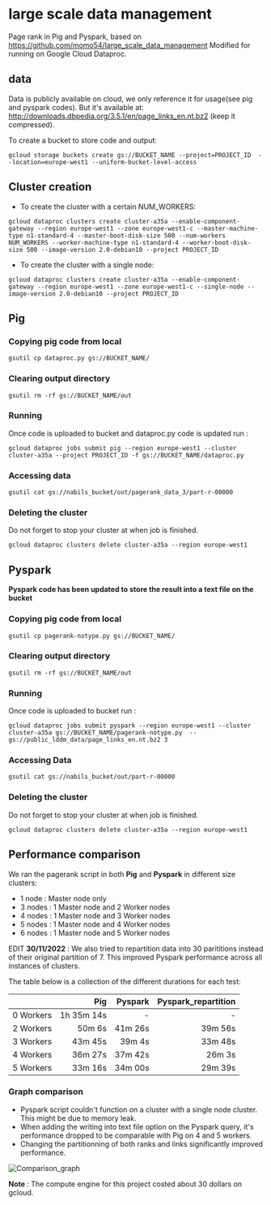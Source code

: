 # large scale data management

Page rank in Pig and Pyspark, based on https://github.com/momo54/large_scale_data_management
Modified for running on Google Cloud Dataproc.

## data

Data is publicly available on cloud, we only reference it for usage(see pig and pyspark codes). But it's available at: http://downloads.dbpedia.org/3.5.1/en/page_links_en.nt.bz2 (keep it compressed).

To create a bucket to store code and output:

```
gcloud storage buckets create gs://BUCKET_NAME --project=PROJECT_ID  --location=europe-west1 --uniform-bucket-level-access
```

## Cluster creation

- To create the cluster with a certain NUM_WORKERS:

```
gcloud dataproc clusters create cluster-a35a --enable-component-gateway --region europe-west1 --zone europe-west1-c --master-machine-type n1-standard-4 --master-boot-disk-size 500 --num-workers NUM_WORKERS --worker-machine-type n1-standard-4 --worker-boot-disk-size 500 --image-version 2.0-debian10 --project PROJECT_ID
```

- To create the cluster with a single node:

```
gcloud dataproc clusters create cluster-a35a --enable-component-gateway --region europe-west1 --zone europe-west1-c --single-node --image-version 2.0-debian10 --project PROJECT_ID
```

## Pig

### Copying pig code from local

```
gsutil cp dataproc.py gs://BUCKET_NAME/
```

### Clearing output directory

```
gsutil rm -rf gs://BUCKET_NAME/out
```

### Running

Once code is uploaded to bucket and dataproc.py code is updated run :

```
gcloud dataproc jobs submit pig --region europe-west1 --cluster cluster-a35a --project PROJECT_ID -f gs://BUCKET_NAME/dataproc.py
```

### Accessing data

```
gsutil cat gs://nabils_bucket/out/pagerank_data_3/part-r-00000
```

### Deleting the cluster

Do not forget to stop your cluster at when job is finished.

```
gcloud dataproc clusters delete cluster-a35a --region europe-west1
```

## Pyspark

**Pyspark code has been updated to store the result into a text file on the bucket**

### Copying pig code from local

```
gsutil cp pagerank-notype.py gs://BUCKET_NAME/
```

### Clearing output directory

```
gsutil rm -rf gs://BUCKET_NAME/out
```

### Running

Once code is uploaded to bucket run :

```
gcloud dataproc jobs submit pyspark --region europe-west1 --cluster cluster-a35a gs://BUCKET_NAME/pagerank-notype.py  -- gs://public_lddm_data/page_links_en.nt.bz2 3
```

### Accessing Data

```
gsutil cat gs://nabils_bucket/out/part-r-00000
```

### Deleting the cluster

Do not forget to stop your cluster at when job is finished.

```
gcloud dataproc clusters delete cluster-a35a --region europe-west1
```

## Performance comparison

We ran the pagerank script in both **Pig** and **Pyspark** in different size clusters:

- 1 node : Master node only
- 3 nodes : 1 Master node and 2 Worker nodes
- 4 nodes : 1 Master node and 3 Worker nodes
- 5 nodes : 1 Master node and 4 Worker nodes
- 6 nodes : 1 Master node and 5 Worker nodes

EDIT **30/11/2022** : We also tried to repartition data into 30 parititions instead of their original partition of 7. This improved Pyspark performance across all instances of clusters.

The table below is a collection of the different durations for each test:

|           |        Pig | Pyspark | Pyspark_repartition |
| :-------: | ---------: | ------: | ------------------: |
| 0 Workers | 1h 35m 14s |       - |                   - |
| 2 Workers |     50m 6s | 41m 26s |             39m 56s |
| 3 Workers |    43m 45s |  39m 4s |             33m 48s |
| 4 Workers |    36m 27s | 37m 42s |              26m 3s |
| 5 Workers |    33m 16s | 34m 00s |             29m 39s |

### Graph comparison

- Pyspark script couldn't function on a cluster with a single node cluster. This might be due to memory leak.
- When adding the writing into text file option on the Pyspark query, it's performance dropped to be comparable with Pig on 4 and 5 workers.
- Changing the partitionning of both ranks and links significantly improved performance.

![Comparison_graph](https://media.discordapp.net/attachments/768218175899959347/1047596778519801896/Execution_time_in_seconds.png?width=756&height=467)

**Note** : The compute engine for this project costed about 30 dollars on gcloud.
